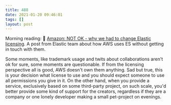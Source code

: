```yaml
---
title: 488
date: 2021-01-20 09:46:01
tags: []
layout: post
---
```


Morning reading:
📄 [Amazon: NOT OK - why we had to change Elastic licensing](https://www.elastic.co/blog/why-license-change-AWS). A post from Elastic team about how AWS uses ES without getting in touch with them.

Some moments, like trademark usage and twits about collaborations aren't ok for sure, some moments are questionable. If from the licensing perspective all is good, AWS doesn't own them anything. Sad but true, this is your decision what license to use and you should expect someone to use all permissions you give in it. On the other hand, when you provide a service, exclusively based on some third-party project, on such scale, you'd better provide some kind of support for the creators, regardless if they are a company or one lonely developer making a small pet-project on evenings.
